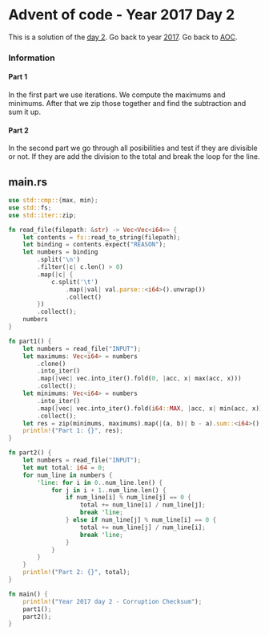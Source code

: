 # Advent of code - Year 2017 Day 2

This is a solution of the [day 2](https://adventofcode.com/2017/day/2). Go back to year [2017](2017.md). Go back to [AOC](../adventofcode.md).

### Information

#### Part 1

In the first part we use iterations. We compute the maximums and minimums. After that we zip those together and find the subtraction and sum it up.

#### Part 2

In the second part we go through all posibilities and test if they are divisible or not. If they are add the division to the total and break the loop for the line.

## main.rs

```rs
use std::cmp::{max, min};
use std::fs;
use std::iter::zip;

fn read_file(filepath: &str) -> Vec<Vec<i64>> {
    let contents = fs::read_to_string(filepath);
    let binding = contents.expect("REASON");
    let numbers = binding
        .split('\n')
        .filter(|c| c.len() > 0)
        .map(|c| {
            c.split('\t')
                .map(|val| val.parse::<i64>().unwrap())
                .collect()
        })
        .collect();
    numbers
}

fn part1() {
    let numbers = read_file("INPUT");
    let maximums: Vec<i64> = numbers
        .clone()
        .into_iter()
        .map(|vec| vec.into_iter().fold(0, |acc, x| max(acc, x)))
        .collect();
    let minimums: Vec<i64> = numbers
        .into_iter()
        .map(|vec| vec.into_iter().fold(i64::MAX, |acc, x| min(acc, x)))
        .collect();
    let res = zip(minimums, maximums).map(|(a, b)| b - a).sum::<i64>();
    println!("Part 1: {}", res);
}

fn part2() {
    let numbers = read_file("INPUT");
    let mut total: i64 = 0;
    for num_line in numbers {
        'line: for i in 0..num_line.len() {
            for j in i + 1..num_line.len() {
                if num_line[i] % num_line[j] == 0 {
                    total += num_line[i] / num_line[j];
                    break 'line;
                } else if num_line[j] % num_line[i] == 0 {
                    total += num_line[j] / num_line[i];
                    break 'line;
                }
            }
        }
    }
    println!("Part 2: {}", total);
}

fn main() {
    println!("Year 2017 day 2 - Corruption Checksum");
    part1();
    part2();
}
```

